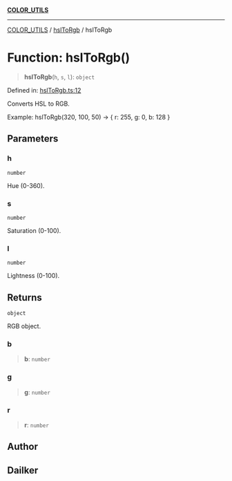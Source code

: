[**COLOR_UTILS**](../../README.md)

***

[COLOR_UTILS](../../README.md) / [hslToRgb](../README.md) / hslToRgb

# Function: hslToRgb()

> **hslToRgb**(`h`, `s`, `l`): `object`

Defined in: [hslToRgb.ts:12](https://github.com/dailker/everyutil/blob/cee559aadda9e0c298e06364cba9020e97a8b19b/src/color/hslToRgb.ts#L12)

Converts HSL to RGB.

Example: hslToRgb(320, 100, 50) → { r: 255, g: 0, b: 128 }

## Parameters

### h

`number`

Hue (0-360).

### s

`number`

Saturation (0-100).

### l

`number`

Lightness (0-100).

## Returns

`object`

RGB object.

### b

> **b**: `number`

### g

> **g**: `number`

### r

> **r**: `number`

## Author

## Dailker
